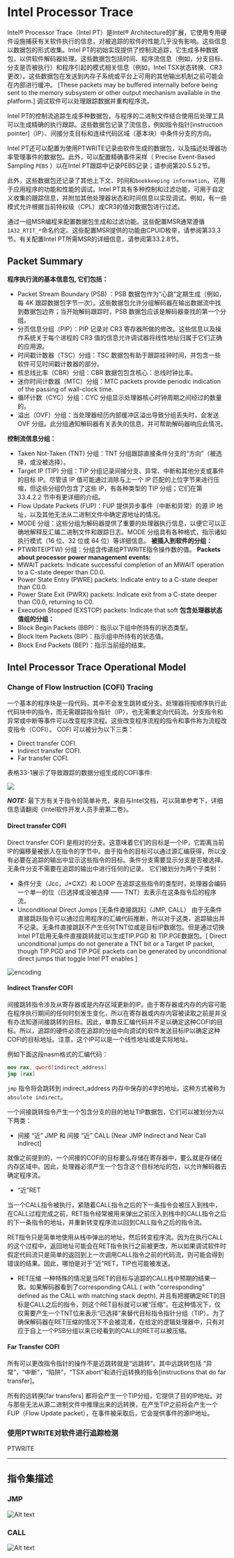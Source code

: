 # Intel Processor Trace

Intel® Processor Trace（Intel PT）是Intel® Architecture的扩展，它使用专用硬件设施捕获有关软件执行的信息，对被追踪的软件的性能几乎没有影响。这些信息以数据包的形式收集。Intel PT的初始实现提供了控制流追踪，它生成多种数据包，以供软件解码器处理。这些数据包包括时间、程序流信息（例如，分支目标、分支是否被执行）和程序引起的模式相关信息（例如，Intel TSX状态转换、CR3更改）。这些数据包在发送到内存子系统或平台上可用的其他输出机制之前可能会在内部进行缓冲。 [These packets may be buffered internally before being sent to the memory subsystem or other output mechanism available in the platform.] 调试软件可以处理跟踪数据并重构程序流。

Intel PT的控制流追踪生成多种数据包，与程序的二进制文件结合使用后处理工具可以生成精确的执行跟踪。这些数据包记录了流信息，例如指令指针[instruction pointer]（IP）、间接分支目标和连续代码区域（基本块）中条件分支的方向。

Intel PT还可以配置为使用PTWRITE记录由软件生成的数据包，以及描述处理器功率管理事件的数据包。此外，可以配置精确事件采样（ Precise Event-Based Sampling `PEBS` ）以在Intel PT跟踪中记录PEBS记录；请参阅第20.5.5.2节。

此外，这些数据包还记录了其他上下文、时间和`bookkeeping information`，可用于应用程序的功能和性能的调试。Intel PT具有多种控制和过滤功能，可用于自定义收集的跟踪信息，并附加其他处理器状态和时间信息以实现调试。例如，有一些模式允许根据当前特权级（CPL）或CR3的值对数据包进行过滤。

通过一组MSR编程来配置数据包生成和过滤功能。这些配置MSR通常遵循`IA32_RTIT_*`命名约定。这些配置MSR提供的功能由CPUID枚举，请参阅第33.3节。有关配置Intel PT所需MSR的详细信息，请参阅第33.2.8节。

## Packet Summary

**程序执行流的基本信息包, 它们包括：**

- Packet Stream Boundary (PSB) ：PSB 数据包作为“心跳”定期生成（例如，每 4K 跟踪数据包字节一次）。这些数据包允许分组解码器在输出数据流中找到数据包边界；当开始解码跟踪时，PSB 数据包应该是解码器查找的第一个分组。
- 分页信息分组（PIP）：PIP 记录对 CR3 寄存器所做的修改。这些信息以及操作系统关于每个进程的 CR3 值的信息允许调试器将线性地址归属于它们正确的应用源。
- 时间戳计数器（TSC）分组：TSC 数据包有助于跟踪挂钟时间，并包含一些软件可见时间戳计数器的部分。
- 核总线比率（CBR）分组：CBR 数据包包含核心：总线时钟比率。
- 迷你时间计数器（MTC）分组：MTC packets provide periodic indication of the passing of wall-clock time.
- 循环计数（CYC）分组：CYC 分组显示处理器核心时钟周期之间经过的数量的。
- 溢出（OVF）分组：当处理器经历内部缓冲区溢出导致分组丢失时，会发送 OVF 分组。此分组通知解码器有关丢失的信息，并可帮助解码器响应此情况。

**控制流信息分组：**

- Taken Not-Taken (TNT) 分组：TNT 分组跟踪直接条件分支的“方向”（被选择，或没被选择）。
- Target IP (TIP) 分组：TIP 分组记录间接分支、异常、中断和其他分支或事件的目标 IP。尽管该 IP 值可能通过消除与上一个 IP 匹配的上位字节来进行压缩，但这些分组仍包含了这些 IP，有各种类型的 TIP 分组；它们在第 33.4.2.2 节中有更详细的介绍。
- Flow Update Packets (FUP)：FUP 提供异步事件（中断和异常）的源 IP 地址，以及其他无法从二进制文件中确定源地址的情况。
- MODE 分组：这些分组为解码器提供了重要的处理器执行信息，以便它可以正确地解释反汇编二进制文件和跟踪日志。MODE 分组具有各种格式，指示诸如执行模式（16 位、32 位或 64 位）等详细信息。
  **被插入到软件的分组：**
- PTWRITE(PTW) 分组：分组含传递给PTWRITE指令操作数的值。
  **Packets about processor power management events:**
- MWAIT packets: Indicate successful completion of an MWAIT operation to a C-state deeper than C0.0.
- Power State Entry (PWRE) packets: Indicate entry to a C-state deeper than C0.0.
- Power State Exit (PWRX) packets: Indicate exit from a C-state deeper than C0.0, returning to C0.
- Execution Stopped (EXSTOP) packets: Indicate that soft
  **包含处理器状态值组的分组：**
- Block Begin Packets (BBP)：指示以下组中所持有的状态类型。
- Block Item Packets (BIP)：指示组中所持有的状态值。
- Block End Packets (BEP)：指示当前组的结束。

## Intel Processor Trace Operational Model

### Change of Flow Instruction (COFI) Tracing

一个基本的程序块是一段代码，其中不会发生跳转或分支。处理器将按顺序执行此代码块中的指令，而无需跟踪指令指针（IP），也无需重定向代码流。分支指令和异常或中断等事件可以改变程序流程。这些改变程序流程的指令和事件称为流程改变指令（COFI）。 COFI 可以被分为以下三类：

- Direct transfer COFI.
- Indirect transfer COFI.
- Far transfer COFI.

表格33-1展示了导致跟踪的数据分组生成的COFI事件:

![](./img/image.png)

***NOTE:*** 最下方有关于指令的简单补充，来自与Intel文档，可以简单参考下，详细信息请翻阅《Intel软件开发人员手册第二卷》。

#### Direct transfer COFI

Direct transfer COFI 是相对的分支。这意味着它们的目标是一个IP，它距离当前IP的偏移量被嵌入在指令的字节中。由于指令的目标可以通过源汇编获得，所以没有必要在追踪的输出中显示这些指令的目标。条件分支需要显示分支是否被选择。无条件分支不需要在追踪的输出中进行任何的记录。
它们被划分为两个子类别：

- 条件分支（Jcc，J*CXZ）和 LOOP
  在追踪这些指令的类型时，处理器会编码一个单一的位（已选择或没被选择 —— TNT）去表示在这条指令后的程序流。
- Unconditional Direct Jumps [无条件直接跳跃]（JMP, CALL）
  由于无条件直接跳跃指令可以通过应用程序的汇编代码推断，所以对于这类，追踪输出并不记录。无条件直接跳跃不产生任何TNT位或是目标IP数据包。但是通过切换 Intel PT启用无条件直接跳转就可以生成TIP.PGD 和 TIP.PGE数据包。[ Direct unconditional jumps do not generate a TNT bit or a Target IP packet, though TIP.PGD and TIP.PGE packets can be generated by unconditional direct jumps that toggle Intel PT enables ]

![encoding](./img/encoding.jpg)

#### Indirect Transfer COFI

间接跳转指令涉及从寄存器或是内存区域更新的IP。由于寄存器或内存的内容可能在程序执行期间的任何时刻发生变化，所以在寄存器或内存内容被读取之前是并没有办法知道间接跳转的目标。因此，单靠反汇编代码并不足以确定这种COFI的目标。所以，追踪的硬件必须在追踪的分组中向调试的软件发送目标IP以确定这种COFI的目标地址。注意，这个IP可以是一个线性地址或是实际地址。

例如下面这段nasm格式的汇编代码：

```nasm
mov rax, qword[indirect_address]
jmp [rax]
```

`jmp` 指令将会跳转到 indirect_address 内存中保存的4字的地址。这种方式被称为 `absulote indirect`。

一个间接跳转指令产生一个包含分支的目的地址TIP数据包，它们可以被划分为以下两类：

- 间接 “近” JMP 和 间接 “近” CALL [Near JMP Indirect and Near Call Indirect]

就像之前提到的，一个间接的COFI的目标要么存储在寄存器中，要么就是存储在内存区域中。因此，处理器必须产生一个包含这个目标地址的包，以允许解码器去确定程序流。

- “近”RET

当一个CALL指令被执行，紧随着CALL指令之后的下一条指令会被压入到栈中，在CALL过程完成之前，RET指令经常被用来弹出之前压入到栈中的CALL指令之后的下一条指令的地址，并重新转变程序流以回到CALL指令之后的指令流。

RET指令只是简单地使用从栈中弹出的地址，然后转变程序流。因为在执行CALL的这个过程中，返回地址可能会在RET指令执行之前被更改，所以如果调试软件时假定代码流只是简单的返回到上一次调用CALL指令之前的代码流，则可能会得到错误的结果。因此，哪怕是对于“近”RET，TIP也可能被发送。 

- RET压缩 
  一种特殊的情况是当RET的目标与追踪的CALL栈中预期的结果一致。如果解码器看到了corresponding CALL ( with "corresponding" defined as the CALL with matching stack depth), 并且有把握确定RET的目标是CALL之后的指令，则这个RET目标就可以被“压缩”。在这种情况下，仅仅需要产生一个TNT位来表示“已选择”来替代目标指令指针分组（TIP）。为了确保解码器在RET压缩的情况下不会被混淆，在给定的逻辑处理器中，只有对应于自上一个PSB分组以来已经看到的CALL的RET可以被压缩。

#### Far Transfer COFI

所有可以更改指令指针的操作不是近跳转就是“远跳转”。其中远跳转包括 “异常”，“中断”，“陷阱”，“TSX abort”和进行远转换的指令[instructions that do far transfer]。

所有的远转换[far transfers] 都将会产生一个TIP分组，它提供了目的IP地址。对与那些无法从源二进制文件中推理出来的远转换，在产生TIP之前将会产生一个FUP（Flow Update packet），在事件被采取后，它会提供事件的源IP地址。

### 使用PTWRITE对软件进行追踪检测

PTWRITE

***

## 指令集描述

### JMP

![Alt text](./img/image-1.png)

### CALL

![Alt text](./img/image-2.png)
